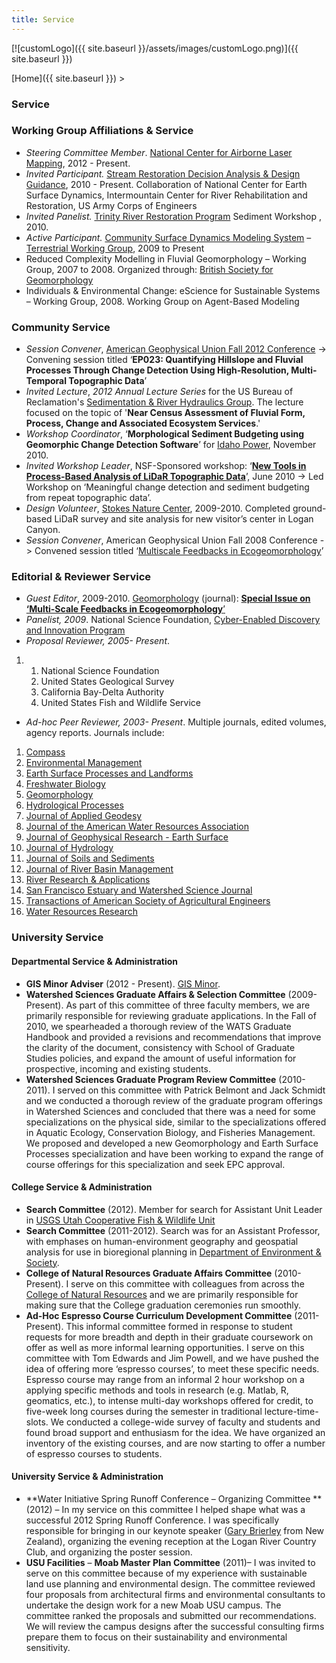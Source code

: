 ```yaml
---
title: Service
---
```




[![customLogo]({{ site.baseurl }}/assets/images/customLogo.png)]({{ site.baseurl }})

[Home]({{ site.baseurl }})‎ >

### Service

### Working Group Affiliations & Service

- *Steering Committee Member*. [National Center for Airborne Laser Mapping](http://ncalm.org/), 2012 - Present. 
- *Invited Participant.* [Stream Restoration Decision Analysis & Design Guidance](http://content.asce.org/conferences/ewri2012/IntroductiontoStreamProjectDecisionAnalysis.html), 2010 - Present. Collaboration of National Center for Earth Surface Dynamics, Intermountain Center for River Rehabilitation and Restoration, US Army Corps of Engineers
- *Invited Panelist.* [Trinity River Restoration Program](http://www.trrp.net/) Sediment Workshop , 2010.
- *Active Participant.* [Community Surface Dynamics Modeling System](http://csdms.colorado.edu/wiki/Main_Page) – [Terrestrial Working Group](http://csdms.colorado.edu/wiki/Terrestrial), 2009 to Present
- Reduced Complexity Modelling in Fluvial Geomorphology – Working Group, 2007 to 2008. Organized through: [British Society for Geomorphology](http://www.google.com/url?sa=t&rct=j&q=&esrc=s&source=web&cd=1&cad=rja&ved=0CCAQFjAA&url=http%3A%2F%2Fwww.geomorphology.org.uk%2F&ei=Eow_ULf7BrSGiQKsoYGoDw&usg=AFQjCNF9ZTTOTjZgcf349UftJuiSmsZblg)
- Individuals & Environmental Change: eScience for Sustainable Systems – Working Group, 2008. Working Group on Agent-Based Modeling

### Community Service

- *Session Convener*, [American Geophysical Union Fall 2012 Conference](http://fallmeeting.agu.org/2012/) -> Convening session titled ‘**EP023: Quantifying Hillslope and Fluvial Processes Through Change Detection Using High-Resolution, Multi-Temporal Topographic Data**’
- *Invited Lecture*,  *2012 Annual Lecture Series* for the US Bureau of Reclamation's [Sedimentation & River Hydraulics Group](http://www.usbr.gov/pmts/sediment/). The lecture focused on the topic of '**Near Census Assessment of Fluvial Form, Process, Change and Associated Ecosystem Services**.' 
- *Workshop Coordinator*, ‘**Morphological Sediment Budgeting using Geomorphic Change Detection Software**’ for [Idaho Power](http://www.idahopower.com/), November 2010.
- *Invited Workshop Leader*, NSF-Sponsored workshop: ‘[**New Tools in Process-Based Analysis of LiDaR Topographic Data**](http://www.opentopography.org/index.php/resources/short_courses/lidar2_2010/)’, June 2010 -> Led Workshop on ‘Meaningful change detection and sediment budgeting from repeat topographic data’.
- *Design Volunteer*, [Stokes Nature Center](http://www.logannature.org/), 2009-2010. Completed ground-based LiDaR survey and site analysis for new visitor’s center in Logan Canyon.
- *Session Convener*, American Geophysical Union Fall 2008 Conference -> Convened session titled ‘[Multiscale Feedbacks in Ecogeomorphology](http://www.sciencedirect.com/science/journal/0169555X/126)’

### Editorial & Reviewer Service

- *Guest Editor*, 2009-2010. [Geomorphology](http://www.journals.elsevier.com/geomorphology/) (journal): [**Special Issue on ‘Multi-Scale Feedbacks in Ecogeomorphology**’](http://www.sciencedirect.com/science/journal/0169555X/126)
- *Panelist, 2009*. National Science Foundation, [Cyber-Enabled Discovery and Innovation Program](http://www.nsf.gov/funding/pgm_summ.jsp?pims_id=503163)
- *Proposal Reviewer, 2005- Present*.  

1. 1. National Science Foundation
   2. United States Geological Survey
   3. California Bay-Delta Authority
   4. United States Fish and Wildlife Service

- *Ad-hoc Peer Reviewer, 2003- Present*. Multiple journals, edited volumes, agency reports. Journals include: 

1. [Compass](http://onlinelibrary.wiley.com/journal/10.1111/%28ISSN%291749-8198/)
2. [Environmental Management](http://www.springer.com/environment/environmental+management/journal/267)
3. [Earth Surface Processes and Landforms](http://onlinelibrary.wiley.com/journal/10.1002/%28ISSN%291096-9837)
4. [Freshwater Biology](http://onlinelibrary.wiley.com/journal/10.1111/%28ISSN%291365-2427)
5. [Geomorphology](http://www.journals.elsevier.com/geomorphology/)
6. [Hydrological Processes](http://onlinelibrary.wiley.com/journal/10.1002/%28ISSN%291099-1085)
7. [Journal of Applied Geodesy ](http://www.degruyter.com/view/j/jag)
8. [Journal of the American Water Resources Association](http://www.awra.org/jawra/)
9. [Journal of Geophysical Research - Earth Surface](http://www.agu.org/journals/jf/)
10. [Journal of Hydrology](http://www.journals.elsevier.com/journal-of-hydrology/)
11. [Journal of Soils and Sediments](http://www.springer.com/environment/soil+science/journal/11368)
12. [Journal of River Basin Management](http://www.tandfonline.com/toc/trbm20/current)
13. [River Research & Applications](http://onlinelibrary.wiley.com/journal/10.1002/%28ISSN%291535-1467)
14. [San Francisco Estuary and Watershed Science Journal ](http://escholarship.org/uc/jmie_sfews)
15. [Transactions of American Society of Agricultural Engineers](http://elibrary.asabe.org/toc.asp)
16. [Water Resources Research](http://www.agu.org/journals/wr/)

### University Service

#### Departmental Service & Administration

- **GIS Minor Adviser** (2012 - Present). [GIS Minor](http://www.joewheaton.org/Home/students-teaching/undergraduate-advising/gis-minor).
- **Watershed Sciences Graduate Affairs & Selection Committee** (2009-Present). As part of this committee of three faculty members, we are primarily responsible for reviewing graduate applications. In the Fall of 2010, we spearheaded a thorough review of the WATS Graduate Handbook and provided a revisions and recommendations that improve the clarity of the document, consistency with School of Graduate Studies policies, and expand the amount of useful information for prospective, incoming and existing students. 
- **Watershed Sciences Graduate Program Review Committee** (2010-2011). I served on this committee with Patrick Belmont and Jack Schmidt and we conducted a thorough review of the graduate program offerings in Watershed Sciences and concluded that there was a need for some specializations on the physical side, similar to the specializations offered in Aquatic Ecology, Conservation Biology, and Fisheries Management. We proposed and developed a new Geomorphology and Earth Surface Processes specialization and have been working to expand the range of course offerings for this specialization and seek EPC approval.

#### College Service & Administration

- **Search Committee** (2012). Member for search for Assistant Unit Leader in [USGS Utah Cooperative Fish & Wildlife Unit](http://www.coopunits.org/Utah/)
- **Search Committee** (2011-2012). Search was for an Assistant Professor, with emphases on human-environment geography and geospatial analysis for use in bioregional planning in [Department of Environment & Society](http://www.cnr.usu.edu/envs/).
- **College of Natural Resources Graduate Affairs Committee** (2010-Present). I serve on this committee with colleagues from across the [College of Natural Resources](http://www.cnr.usu.edu/) and we are primarily responsible for making sure that the College graduation ceremonies run smoothly. 
- **Ad-Hoc Espresso Course Curriculum Development Committee** (2011-Present). This informal committee formed in response to student requests for more breadth and depth in their graduate coursework on offer as well as more informal learning opportunities. I serve on this committee with Tom Edwards and Jim Powell, and we have pushed the idea of offering more ‘espresso courses’, to meet these specific needs. Espresso course may range from an informal 2 hour workshop on a applying specific methods and tools in research (e.g. Matlab, R, geomatics, etc.), to intense multi-day workshops offered for credit, to five-week long courses during the semester in traditional lecture-time-slots. We conducted a college-wide survey of faculty and students and found broad support and enthusiasm for the idea. We have organized an inventory of the existing courses, and are now starting to offer a number of espresso courses to students.

#### University Service & Administration

- **Water Initiative Spring Runoff Conference – Organizing Committee **(2012) – In my service on this committee I helped shape what was a successful 2012 Spring Runoff Conference. I was specifically responsible for bringing in our keynote speaker ([Gary Brierley](http://www.env.auckland.ac.nz/people/g-brierley) from New Zealand), organizing the evening reception at the Logan River Country Club, and organizing the poster session.
- **USU Facilities** – **Moab Master Plan Committee**  (2011)– I was invited to serve on this committee because of my experience with sustainable land use planning and environmental design. The committee reviewed four proposals from architectural firms and environmental consultants to undertake the design work for a new Moab USU campus. The committee ranked the proposals and submitted our recommendations. We will review the campus designs after the successful consulting firms prepare them to focus on their sustainability and environmental sensitivity.

